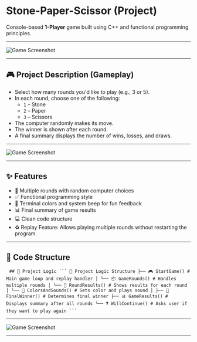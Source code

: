 # Stone-Paper-Scissor (Project)
Console-based **1-Player** game built using C++ and functional programming principles.

---

![Game Screenshot](assets/WinnerSituation.png)

---

## 🎮 Project Description (Gameplay)

- Select how many rounds you'd like to play (e.g., 3 or 5).
- In each round, choose one of the following:
  - `1` – Stone
  - `2` – Paper
  - `3` – Scissors
- The computer randomly makes its move.
- The winner is shown after each round.
- A final summary displays the number of wins, losses, and draws.

---

![Game Screenshot](assets/DrawSituation.png)


---
## ✨ Features

- 🔁 Multiple rounds with random computer choices
- ✅ Functional programming style
- 🎨 Terminal colors and system beep for fun feedback
- 📊 Final summary of game results
- 💻 Clean code structure
- ♻️ Replay Feature: Allows playing multiple rounds without restarting the program.

---

## 🌳 Code Structure
<pre> <code>## 🧠 Project Logic ``` 🧠 Project Logic Structure ├── 🎮 StartGame() # Main game loop and replay handler │ └── 📦 GameRounds() # Handles multiple rounds │ └── 🎲 RoundResults() # Shows results for each round │ └── 🎨 ColorsAndSounds() # Sets color and plays sound │ ├── 🧮 FinalWinner() # Determines final winner ├── 📊 GameResults() # Displays summary after all rounds └── ❓ WillContinue() # Asks user if they want to play again ``` </code> </pre>

---

![Game Screenshot](assets/LoseSituation.png)


---

